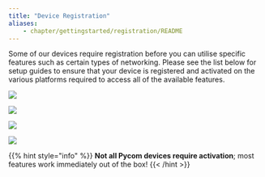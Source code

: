 ```yaml
---
title: "Device Registration"
aliases:
    - chapter/gettingstarted/registration/README
---
```


Some of our devices require registration before you can utilise specific features such as certain types of networking. Please see the list below for setup guides to ensure that your device is registered and activated on the various platforms required to access all of the available features.

[![](/gitbook/assets/sigfox-logo.png)](sigfox)

[![](/gitbook/assets/lorawan_logo.png)](lora/)

[![](/gitbook/assets/image.png)](cellular)

[![](/gitbook/assets/image-1.png)](cellular)

{{% hint style="info" %}}
**Not all Pycom devices require activation**; most features work immediately out of the box!
{{< /hint >}}

